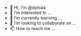 - 👋 Hi, I’m @dyloaa
- 👀 I’m interested in ...
- 🌱 I’m currently learning ...
- 💞️ I’m looking to collaborate on ...
- 📫 How to reach me ...

<!---
dyloaa/dyloaa is a ✨ special ✨ repository because its `README.md` (this file) appears on your GitHub profile.
You can click the Preview link to take a look at your changes.
--->
